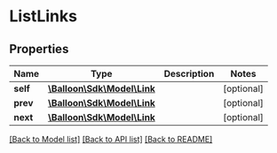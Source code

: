 # ListLinks

## Properties
Name | Type | Description | Notes
------------ | ------------- | ------------- | -------------
**self** | [**\Balloon\Sdk\Model\Link**](Link.md) |  | [optional] 
**prev** | [**\Balloon\Sdk\Model\Link**](Link.md) |  | [optional] 
**next** | [**\Balloon\Sdk\Model\Link**](Link.md) |  | [optional] 

[[Back to Model list]](../README.md#documentation-for-models) [[Back to API list]](../README.md#documentation-for-api-endpoints) [[Back to README]](../README.md)


